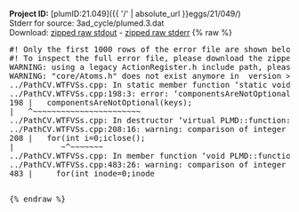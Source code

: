 **Project ID:** [plumID:21.049]({{ '/' | absolute_url }}eggs/21/049/)  
Stderr for source:  3ad_cycle/plumed.3.dat   
Download: [zipped raw stdout](plumed.3.dat.plumed.stdout.txt.zip) - [zipped raw stderr](plumed.3.dat.plumed.stderr.txt.zip) 
{% raw %}
<pre>
#! Only the first 1000 rows of the error file are shown below
#! To inspect the full error file, please download the zipped raw stderr file above
WARNING: using a legacy ActionRegister.h include path, please use <<#include "core/ActionRegister.h">>
WARNING: "core/Atoms.h" does not exist anymore in  version >=2.10, you should change your code.
../PathCV.WTFVSs.cpp: In static member function ‘static void PLMD::function::PathCV::registerKeywords(PLMD::Keywords&)’:
../PathCV.WTFVSs.cpp:198:3: error: ‘componentsAreNotOptional’ was not declared in this scope
198 |   componentsAreNotOptional(keys);
|   ^~~~~~~~~~~~~~~~~~~~~~~~
../PathCV.WTFVSs.cpp: In destructor ‘virtual PLMD::function::PathCV::~PathCV()’:
../PathCV.WTFVSs.cpp:208:16: warning: comparison of integer expressions of different signedness: ‘int’ and ‘unsigned int’ [-Wsign-compare]
208 |   for(int i=0;i<mw_n_;++i){
|               ~^~~~~~
../PathCV.WTFVSs.cpp: In constructor ‘PLMD::function::PathCV::PathCV(const PLMD::ActionOptions&)’:
../PathCV.WTFVSs.cpp:236:16: warning: comparison of integer expressions of different signedness: ‘int’ and ‘unsigned int’ [-Wsign-compare]
236 |   for(int i=0;i<mw_n_;++i){
|               ~^~~~~~
../PathCV.WTFVSs.cpp:259:11: warning: comparison of integer expressions of different signedness: ‘int’ and ‘unsigned int’ [-Wsign-compare]
259 |       if(i==mw_id_) ifiles[i]->close();
|          ~^~~~~~~~
../PathCV.WTFVSs.cpp: In member function ‘void PLMD::function::PathCV::generatePath()’:
../PathCV.WTFVSs.cpp:483:26: warning: comparison of integer expressions of different signedness: ‘int’ and ‘unsigned int’ [-Wsign-compare]
483 |     for(int inode=0;inode<nnodes;inode++){
|                     ~~~~~^~~~~~~
../PathCV.WTFVSs.cpp: In member function ‘void PLMD::function::PathCV::readMultipleWalkers()’:
../PathCV.WTFVSs.cpp:941:16: warning: comparison of integer expressions of different signedness: ‘int’ and ‘unsigned int’ [-Wsign-compare]
941 |   for(int i=0;i<mw_n_;++i){
|               ~^~~~~~
../PathCV.WTFVSs.cpp:942:9: warning: comparison of integer expressions of different signedness: ‘int’ and ‘unsigned int’ [-Wsign-compare]
942 |     if(i==mw_id_) continue;
|        ~^~~~~~~~
../PathCV.WTFVSs.cpp:957:5: error: invalid use of incomplete type ‘class PLMD::Communicator’
957 |     comm.Barrier();
|     ^~~~
In file included from /home/runner/opt/include/plumed/function/../core/../tools/OFile.h:25,
from /home/runner/opt/include/plumed/function/../core/../tools/Log.h:25,
from /home/runner/opt/include/plumed/function/../core/Action.h:30,
from /home/runner/opt/include/plumed/function/../core/ActionWithValue.h:25,
from /home/runner/opt/include/plumed/function/Function.h:25,
from ../PathCV.WTFVSs.cpp:22:
/home/runner/opt/include/plumed/function/../core/../tools/FileBase.h:29:7: note: forward declaration of ‘class PLMD::Communicator’
29 | class Communicator;
|       ^~~~~~~~~~~~
../PathCV.WTFVSs.cpp:958:5: error: invalid use of incomplete type ‘class PLMD::Communicator’
958 |     multi_sim_comm.Barrier();
|     ^~~~~~~~~~~~~~
/home/runner/opt/include/plumed/function/../core/../tools/FileBase.h:29:7: note: forward declaration of ‘class PLMD::Communicator’
29 | class Communicator;
|       ^~~~~~~~~~~~
terminate called after throwing an instance of 'PLMD::Plumed::ExceptionError'
what():
(core/PlumedMain.cpp:1502) void PLMD::PlumedMain::load(const std::string&)
An error happened while executing command env PLUMED_ROOT='/home/runner/opt/lib/plumed' PLUMED_VERSION='2.10.0' PLUMED_HTMLDIR='/home/runner/opt/share/doc/plumed' PLUMED_INCLUDEDIR='/home/runner/opt/include' PLUMED_PROGRAM_NAME='plumed' PLUMED_IS_INSTALLED='yes' "/home/runner/opt/lib/plumed"/scripts/mklib.sh -n -o ./../PathCV.2.10.0.so ../PathCV.cpp

[pkrvm7jw40e0xgp:10856] *** Process received signal ***
[pkrvm7jw40e0xgp:10856] Signal: Aborted (6)
[pkrvm7jw40e0xgp:10856] Signal code:  (-6)
[pkrvm7jw40e0xgp:10856] [ 0] /lib/x86_64-linux-gnu/libc.so.6(+0x45330)[0x7f011f445330]
[pkrvm7jw40e0xgp:10856] [ 1] /lib/x86_64-linux-gnu/libc.so.6(pthread_kill+0x11c)[0x7f011f49eb2c]
[pkrvm7jw40e0xgp:10856] [ 2] /lib/x86_64-linux-gnu/libc.so.6(gsignal+0x1e)[0x7f011f44527e]
[pkrvm7jw40e0xgp:10856] [ 3] /lib/x86_64-linux-gnu/libc.so.6(abort+0xdf)[0x7f011f4288ff]
[pkrvm7jw40e0xgp:10856] [ 4] /lib/x86_64-linux-gnu/libstdc++.so.6(+0xa5ff5)[0x7f011f8a5ff5]
[pkrvm7jw40e0xgp:10856] [ 5] /lib/x86_64-linux-gnu/libstdc++.so.6(+0xbb0da)[0x7f011f8bb0da]
[pkrvm7jw40e0xgp:10856] [ 6] /lib/x86_64-linux-gnu/libstdc++.so.6(_ZSt10unexpectedv+0x0)[0x7f011f8a5a55]
[pkrvm7jw40e0xgp:10856] [ 7] /lib/x86_64-linux-gnu/libstdc++.so.6(+0xa5a6f)[0x7f011f8a5a6f]
[pkrvm7jw40e0xgp:10856] [ 8] plumed(+0x146dd)[0x5602431fd6dd]
[pkrvm7jw40e0xgp:10856] [ 9] /lib/x86_64-linux-gnu/libc.so.6(+0x2a1ca)[0x7f011f42a1ca]
[pkrvm7jw40e0xgp:10856] [10] /lib/x86_64-linux-gnu/libc.so.6(__libc_start_main+0x8b)[0x7f011f42a28b]
[pkrvm7jw40e0xgp:10856] [11] plumed(+0x15365)[0x5602431fe365]
[pkrvm7jw40e0xgp:10856] *** End of error message ***
</pre>
{% endraw %}
